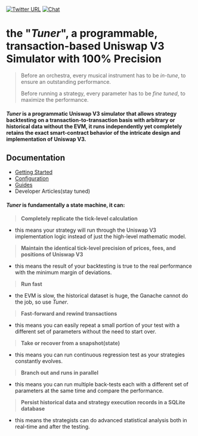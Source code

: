 [![Twitter URL](https://img.shields.io/twitter/url.svg?label=Follow%20%40BellaProtocol&style=social&url=https%3A%2F%2Ftwitter.com%2FBellaProtocol)](https://twitter.com/BellaProtocol)
[![Chat](https://img.shields.io/badge/chat-on%20discord-7289da.svg)](https://discord.gg/8ctd5geS8t)

# the "_Tuner_", a programmable, transaction-based Uniswap V3 Simulator with 100% Precision

> Before an orchestra, every musical instrument has to be _in-tune_, to ensure an outstanding performance.
>
> Before running a strategy, every parameter has to be _fine tuned_, to maximize the performance.

#### _Tuner_ is a programmatic Uniswap V3 simulator that allows strategy backtesting on a transaction-to-transaction basis with arbitrary or historical data without the EVM, it runs independently yet completely retains the exact smart-contract behavior of the intricate design and implementation of Uniswap V3.

## Documentation

- [Getting Started](https://docs.bella.fi/getting-started)
- [Configuration](https://docs.bella.fi/configuration)
- [Guides](https://docs.bella.fi/guides)
- Developer Articles(stay tuned)

#### _Tuner_ is fundamentally a state machine, it can:

> **Completely replicate the tick-level calculation**

- this means your strategy will run through the Uniswap V3 implementation logic instead of just the high-level mathematic model.

> **Maintain the identical tick-level precision of prices, fees, and positions of Uniswap V3**

- this means the result of your backtesting is true to the real performance with the minimum margin of deviations.

> **Run fast**

- the EVM is slow, the historical dataset is huge, the Ganache cannot do the job, so use _Tuner_.

> **Fast-forward and rewind transactions**

- this means you can easily repeat a small portion of your test with a different set of parameters without the need to start over.

> **Take or recover from a snapshot(state)**

- this means you can run continuous regression test as your strategies constantly evolves.

> **Branch out and runs in parallel**

- this means you can run multiple back-tests each with a different set of parameters at the same time and compare the performance.

> **Persist historical data and strategy execution records in a SQLite database**

- this means the strategists can do advanced statistical analysis both in real-time and after the testing.
